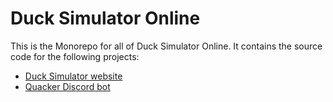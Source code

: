 # Duck Simulator Online

This is the Monorepo for all of Duck Simulator Online. It contains the source code for the following projects:
 - [Duck Simulator website](./apps/web/)
 - [Quacker Discord bot](./apps/discord/)